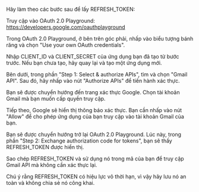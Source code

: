 Hãy làm theo các bước sau để lấy REFRESH_TOKEN:

Truy cập vào OAuth 2.0 Playground: https://developers.google.com/oauthplayground

Trong OAuth 2.0 Playground, ở bên trên góc phải, nhấp vào biểu tượng bánh răng và chọn "Use your own OAuth credentials".

Nhập CLIENT_ID và CLIENT_SECRET của ứng dụng bạn đã tạo từ bước trước. Nếu bạn chưa tạo, hãy quay lại và tạo một ứng dụng mới.

Bên dưới, trong phần "Step 1: Select & authorize APIs", tìm và chọn "Gmail API". Sau đó, hãy nhấp vào nút "Authorize APIs" để tiến hành xác thực.

Bạn sẽ được chuyển hướng đến trang xác thực Google. Chọn tài khoản Gmail mà bạn muốn cấp quyền truy cập.

Tiếp theo, Google sẽ hiển thị thông báo xác thực. Bạn cần nhấp vào nút "Allow" để cho phép ứng dụng của bạn truy cập vào tài khoản Gmail của bạn.

Bạn sẽ được chuyển hướng trở lại OAuth 2.0 Playground. Lúc này, trong phần "Step 2: Exchange authorization code for tokens", bạn sẽ thấy REFRESH_TOKEN được hiển thị.

Sao chép REFRESH_TOKEN và sử dụng nó trong mã của bạn để truy cập Gmail API mà không cần xác thực lại.

Chú ý rằng REFRESH_TOKEN có hiệu lực vô thời hạn, vì vậy hãy lưu nó an toàn và không chia sẻ nó công khai.
